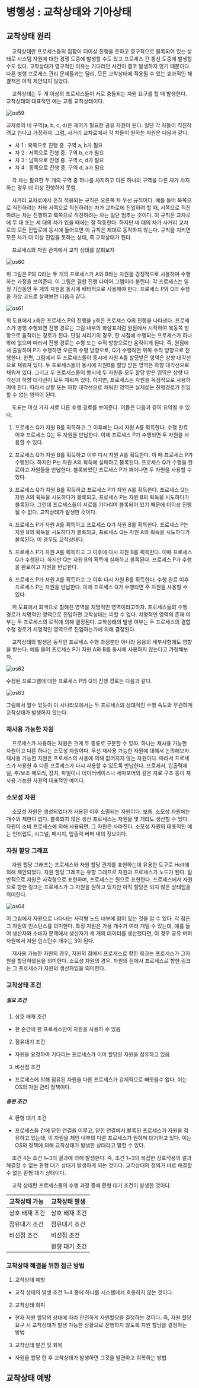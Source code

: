 # 병행성 : 교착상태와 기아상태

## 교착상태 원리

&nbsp;&nbsp;&nbsp;&nbsp;교착상태란 프로세스들의 집합이 더이상 진행을 못하고 영구적으로 블록되어 있는 상태로 시스템 자원에 대한 경쟁 도중에 발생할 수도 있고 프로세스 간 통신 도중에 발생할 수도 있다. 교착상태가 영구적인 이유는 기다리던 사건이 결코 발생하지 않기 때문이다. 다른 병행 프로세스 관리 문제들과는 달리, 모든 교착상태에 적용될 수 있는 효과적인 해결책은 아직 제안되지 않았다.

&nbsp;&nbsp;&nbsp;&nbsp;교착상태는 두 개 이상의 프로세스들이 서로 충돌되는 자원 요구를 할 때 발생한다. 교착상태의 대표적인 예는 교통 교착상태이다.

![os59](../.src/os59.jpg)

교차로의 네 구역(a, b, c, d)은 제어가 필요한 공유 자원이 된다. 일단 각 차들이 직진하려고 한다고 가정하자. 그럼, 사거리 교차로에서 각 차들이 원하는 자원은 다음과 같다.

* 차 1 : 북쪽으로 진행 중. 구역 a, b가 필요
* 차 2 : 서쪽으로 진행 중. 구역 b, c가 필요
* 차 3 : 남쪽으로 진행 중. 구역 c, d가 필요
* 차 4 : 동쪽으로 진행 중. 구역 d, a가 필요

&nbsp;&nbsp;&nbsp;&nbsp;각 차는 필요한 두 개의 구역 중 하나를 차지하고 다른 하나의 구역을 다른 차가 차지하는 경우 더 이상 진행하지 못함.

&nbsp;&nbsp;&nbsp;&nbsp;사거리 교차로에서 흔히 적용되는 규칙은 오른쪽 차 우선 규칙이다. 예를 들어 북쪽으로 직진하려는 차와 서쪽으로 직진하려는 차가 교차로에 진입하려 할 때, 서쪽으로 직진하려는 차는 진행하고 북쪽으로 직진하려는 차는 일단 멈추는 것이다. 이 규칙은 교차로에 두 대 또는 세 대의 차가 있을 때에는 잘 작동한다. 하지만 네 대의 차가 사거리 교차로의 모든 진입로에 동시에 들어오면 이 규칙은 제대로 동작하지 않는다. 규칙을 지키면 모든 차가 더 이상 진입을 못하는 상태, 즉 교착상태가 된다.

&nbsp;&nbsp;&nbsp;&nbsp;프로세스와 자원 관계에서 교착 상태를 살펴보자

![os60](../.src/os60.jpg)

위 그림은 P와 Q라는 두 개의 프로세스가 A와 B라는 자원을 경쟁적으로 사용하며 수행하는 과정을 보여준다. 이 그림은 결합 진행 다이어 그램이라 불린다. 각 프로세스는 일정 기간동안 두 개의 자원을 동시에 배타적으로 사용해야 한다. 프로세스 P와 Q의 수행을 가상 코드로 살펴보면 다음과 같다.

![os61](../.src/os61.jpg)

위 도표에서 x축은 프로세스 P의 진행을 y축은 프로세스 Q의 진행을 나타낸다. 프로세스가 병행 수행되면 진행 경로는 그림 내부의 화살표처럼 원점에서 시작하여 북동쪽 방향으로 움직이는 경로가 된다. 단일 처리기의 경우, 한 시점에 수행되는 프로세스가 하나밖에 없으며 따라서 진행 경로는 수평 또는 수직 방향으로만 움직이게 된다. 즉, 원점에서 출발하여 P가 수행하면 오른쪽 수평 방향으로, Q가 수행하면 위쪽 수직 방향으로 진행한다. 한편, 그림에서 두 프로세스들이 동시에 자원 A를 할당받은 영역은 상향 대각선으로 채워져 있다. 두 프로세스들이 동시에 자원B를 할당 받은 영역은 하향 대각선으로 채워져 있다. 그리고 두 프로세스들이 동시에 두 자원을 모두 할당 받은 영역은 상향 대각선과 하향 대각선이 모두 채워져 있다. 하지만, 프로세스는 자원을 독점적으로 사용하여야 한다. 따라서 상향 또는 하향 대각선으로 채워진 영역은 실제로는 진행경로가 진입할 수 없는 영역이 된다.

&nbsp;&nbsp;&nbsp;&nbsp;도표는 여섯 가지 서로 다른 수행 경로를 보여준다. 이들은 다음과 같이 요약될 수 있다.

1. 프로세스 Q가 자원 B를 획득하고 그 이후에는 다시 자원 A를 획득한다. 수행 완료 이후 프로세스 Q는 두 자원을 반납한다. 이제 프로세스 P가 수행되면 두 자원을 사용할 수 있다.

2. 프로세스 Q가 자원 B를 획득하고 이후 다시 자원 A를 획득한다. 이 때 프로세스 P가 수행된다. 하지만 P는 자원 A의 획득에 실패하고 블록된다. 프로세스 Q가 수행을 완료하고 자원들을 반납한다. 블록되었던 프로세스 P가 깨어나면 두 자원을 사용할 수 있다.

3. 프로세스 Q가 자원 B를 획득하고 프로세스 P가 자원 A를 획득한다. 프로세스 Q는 자원 A의 획득을 시도하다가 블록되고, 프로세스 P는 자원 B의 획득을 시도하다가 블록된다. 그런데 프로세스들이 서로를 기다리며 블록되어 있기 때문에 더이상 진행 될 수 없다. 교착상태가 발생한 것이다.

4. 프로세스 P가 자원 A를 획득하고 프로세스 Q가 자원 B를 획득한다. 프로세스 P는 자원 B의 획득을 시도하다가 블록되고, 프로세스 Q는 자원 A의 획득을 시도하다가 블록된다. 이 경우도 교착상태다.

5. 프로세스 P가 자원 A를 획득하고 그 이후에 다시 자원 B를 획득한다. 이때 프로세스 Q가 수행된다. 하지만 Q는 자원 B의 획득에 실패하고 블록된다. 프로세스 P가 수행을 완료하고 자원을 반납한다.

6. 프로세스 P가 자원 A를 획득하고 그 이후 다시 자원 B를 획득한다. 수행 완료 이후 프로세스 P는 자원을 반납한다. 이제 프로세스 Q가 수행되면 주 자원을 사용할 수 있다.

&nbsp;&nbsp;&nbsp;&nbsp;위 도표에서 회색으로 칠해진 영역을 치명적인 영역이라고하자. 프로세스들의 수행 경로가 치명적인 영역으로 진입하면 교착상태는 피할 수 없다. 치명적인 영역의 존재 여부는 두 프로세스의 로직에 의해 결정된다. 교착상태의 발생 여부는 두 프로세스의 결합 수행 경로가 치명적인 영역으로 진입하는가에 의해 결정된다.

&nbsp;&nbsp;&nbsp;&nbsp;교착상태의 발생은 동적인 프로세스 수행 과정뿐만 아니라 응용의 세부사항에도 영향을 받는다. 예를 들어 프로세스 P가 자원 A와 B를 동시에 사용하지 않는다고 가정해보자.

![os62](../.src/os62.jpg)

수정된 프로그램에 대한 프로세스 P와 Q의 진행 경로는 다음과 같다.

![os63](../.src/os63.jpg)

그림에서 알수 있듯이 이 시나리오에서는 두 프로세스의 상대적인 수행 속도와 무관하게 교착상태가 발생하지 않는다.


### 재사용 가능한 자원

&nbsp;&nbsp;&nbsp;&nbsp;프로세스가 사용하는 자원은 크게 두 종류로 구분할 수 있따. 하나는 재사용 가능한 자원이고 다른 하나는 소모성 자원이다. 우선 재사용 가능한 자원에 대해서 논의해보자. 재사용 가능한 자원은 프로세스의 사용에 의해 없어지지 않는 자원이다. 따라서 프로세스가 사용한 후 다른 프로세스가 다시 사용할 수 있도록 반납한다. 프로세서, 입출력채널, 주/보조 메모리, 장치, 파일이나 데이터베이스나 세마포어와 같은 자료 구조 등이 재사용 가능한 자원의 대표적인 예이다.

### 소모성 자원

&nbsp;&nbsp;&nbsp;&nbsp;소모성 자원은 생성되었다가 사용된 이후 소멸되는 자원이다. 보통, 소모성 자원에는 개수의 제한이 없다. 블록되지 않은 생산 프로세스는 자원을 몇 개라도 생산할 수 있다. 자원이 소비 프로세스에 의해 사용되면, 그 자원은 사라진다. 소모성 자원의 대표적인 예는 인터럽트, 시그널, 메시지, 입출력 버퍼 내의 정보이다.

### 자원 할당 그래프

&nbsp;&nbsp;&nbsp;&nbsp;자원 할당 그래프는 프로세스와 자원 할당 관계를 표현하는데 유용한 도구로 Holt에 의해 제안되었다. 자원 할당 그래프는 유향 그래프로 자원과 프로세스가 노드가 된다. 일반적으로 자원은 사각형으로 표현하며, 프로세스는 원으로 표현한다. 프로세스에서 자원으로 향한 링크는 프로세스가 그 자원을 원하고 있지만 아직 할당은 되지 않은 상태임을 의미한다.

![os64](../.src/os64.jpg)

이 그림에서 자원으로 나타내는 사각형 노드 내부에 점이 있는 것을 알 수 있다. 각 점은 그 자원의 인스턴스를 의미한다. 특정 자원은 가용 개수가 여러 개일 수 있는데, 예를 들어 생산자와 소비자 문제에서 생산자가 세 개의 데이터를 생산했다면, 이 경우 공유 버퍼 자원에서 자원 인스턴수 개수는 3이 된다.

&nbsp;&nbsp;&nbsp;&nbsp;재사용 가능한 자원의 경우, 자원의 점에서 프로세스로 향한 링크는 프로세스가 그자원을 할당하였음을 의미한다. 소모성 자원의 경우, 자원의 점에서 프로세스로 향한 링크는 그 프로세스가 자원의 생산자임을 의미한다.

### 교착상태 조건

##### 필요 조건
1. 상호 배재 조건
  * 한 순간에 한 프로세스만이 자원을 사용하 수 있음
2. 점유대기 조건
  * 자원을 요청하여 기다리는 프로세스가 이미 할당된 자원을 점유하고 있음
3. 비선점 조건
  * 프로세스에 의해 점유된 자원을 다른 프로세스가 강제적으로 빼앗을수 없다. 이는 OS의 자원 관리 정책이다.

##### 충분 조건
4. 환형 대기 조건
  * 프로세스들 간에 닫힌 연결을 이루고, 닫힌 연결에서 블록된 프로세스가 자원을 점유하고 있는데, 이 자원을 체인 내부의 다른 프로세스가 원하며 대기하고 있다. 이는 OS의 정책에 의해 교착상태가 발생한 상태라고 말할 수 있다.

&nbsp;&nbsp;&nbsp;&nbsp;조건 4는 조건 1~3의 결과에 의해 발생한다. 즉, 조건 1~3의 복잡한 상호작용의 결과 해결할 수 없는 환형 대기 상태가 발생하게 되는 것이다. 교착상태의 정의가 바로 해결할 수 없는 환형 대기 상태이다.

&nbsp;&nbsp;&nbsp;&nbsp;교착 상태란 프로세스들의 수행 과정 중에 환형 대기 조건이 발생한 것이다.

| 교착상태 가능 | 교착상태 발생 |
| :------------- | :------------- |
| 상호 배재 조건 | 상호 배재 조건 |
| 점유대기 조건 | 점유대기 조건 |
| 비선점 조건 | 비선점 조건 |
|| 환형 대기 조건|

### 교착상태 해결을 위한 접근 방법

1. 교착상태 예방
  * 교착 상태의 발생 조건 1~4 중에 하나를 시스템에서 호용하지 않는 것이다.
2. 교착상태 회피
  * 현재 자원 할당의 상태에 따라 안전하게 자원할당을 결정하는 것이다. 즉, 자원 할당 요구 시 교착상태가 발생 가능한 상황으로 진행하지 않도록 자원 할당을 결정하는 방법
3. 교착상태 발견 및 회복
  * 자원을 할당 한 후 교착상태가 발생하면 그것을 발견하고 회복하는 방법

## 교착상태 예방

